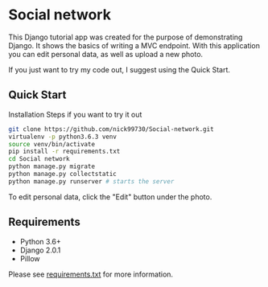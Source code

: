 # Social network
This Django tutorial app was created for the purpose of demonstrating Django. It shows the basics
of writing a MVC endpoint. With this application you can edit personal data, as well as upload a new photo.

If you just want to try my code out, I suggest using the Quick Start.

## Quick Start
Installation Steps if you want to try it out
```bash
git clone https://github.com/nick99730/Social-network.git
virtualenv -p python3.6.3 venv
source venv/bin/activate
pip install -r requirements.txt
cd Social network
python manage.py migrate
python manage.py collectstatic
python manage.py runserver # starts the server 
```
To edit personal data, click the "Edit" button under the photo.

## Requirements
* Python 3.6+
* Django 2.0.1
* Pillow

Please see [requirements.txt](requirements.txt) for more information.
